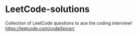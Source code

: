 # LeetCode-solutions
Collection of LeetCode questions to ace the coding interview! 
https://leetcode.com/codeSpicer/
